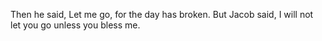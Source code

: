 Then he said, Let me go, for the day has broken. But Jacob said, I will not let you go unless you bless me.
